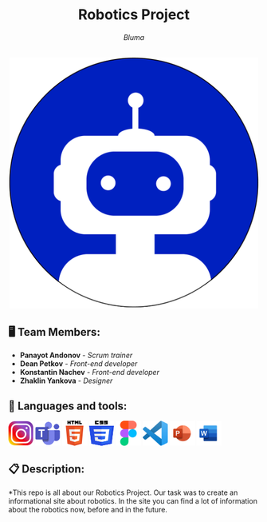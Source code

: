 <h1 align="center">Robotics Project</h1>
<h6 align="center">Bluma</h6>
<p align="center">
<img src="site/images/home page/logo.png" width="500px">
</p>


## 🖥 Team Members:
* **Panayot Andonov** - *Scrum trainer* 
* **Dean Petkov** - *Front-end developer* 
* **Konstantin Nachev** - *Front-end developer* 
* **Zhaklin Yankova** - *Designer* 


## 🚀 Languages and tools:

<p align="left"> 
     <img src="./readme/instagram.png" width="50px" height="50px"> 
     <img src="./readme/teams.png" width="50px" height="50px"> 
     <img src="./readme/html.png" width="50px" height="50px"> 
     <img src="./readme/css.png" width="50px" height="50px"> 
     <img src="./readme/figma.png" width="50px" height="50px"> 
     <img src="./readme/vscode.png" width="50px" height="50px"> 
     <img src="./readme/powerpoint.png" width="50px" height="50px"> 
     <img src="./readme/word.png" width="50px" height="50px"> 
     
## 📋 Description:
    

*This repo is all about our Robotics Project. Our task was to create an informational site
about robotics. In the site you can find a lot of information about the robotics now, before
and in the future.
